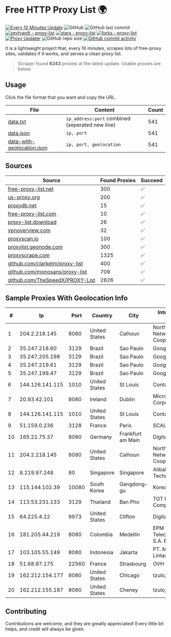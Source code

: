 
# Free HTTP Proxy List 🌍

[![Every 10 Minutes Update](https://github.com/mertguvencli/http-proxy-list/actions/workflows/main.yml/badge.svg?branch=main)](https://github.com/mertguvencli/http-proxy-list/actions/workflows/main.yml)
![GitHub](https://img.shields.io/github/license/mertguvencli/http-proxy-list)
![GitHub last commit](https://img.shields.io/github/last-commit/mertguvencli/http-proxy-list)
[![zevtyardt - proxy-list](https://img.shields.io/static/v1?label=zevtyardt&message=proxy-list&color=blue&logo=github)](https://github.com/zevtyardt/proxy-list "Go to GitHub repo")
[![stars - proxy-list](https://img.shields.io/github/stars/zevtyardt/proxy-list?style=social)](https://github.com/zevtyardt/proxy-list)
[![forks - proxy-list](https://img.shields.io/github/forks/zevtyardt/proxy-list?style=social)](https://github.com/zevtyardt/proxy-list)
[![Proxy Updater](https://github.com/zevtyardt/proxy-list/workflows/Proxy%20Updater/badge.svg)](https://github.com/zevtyardt/proxy-list/actions?query=workflow:"Proxy+Updater")
![GitHub repo size](https://img.shields.io/github/repo-size/zevtyardt/proxy-list)
[![GitHub commit activity](https://img.shields.io/github/commit-activity/m/zevtyardt/proxy-list?logo=commits)](https://github.com/zevtyardt/proxy-list/commits/main)

It is a lightweight project that, every 10 minutes, scrapes lots of free-proxy sites, validates if it works, and serves a clean proxy list.

> Scraper found **6243** proxies at the latest update. Usable proxies are below.

## Usage

Click the file format that you want and copy the URL.

|File|Content|Count|
|----|-------|-----|
|[data.txt](https://raw.githubusercontent.com/mertguvencli/http-proxy-list/main/proxy-list/data.txt)|`ip_address:port` combined (seperated new line)|541|
|[data.json](https://raw.githubusercontent.com/mertguvencli/http-proxy-list/main/proxy-list/data.json)|`ip, port`|541|
|[data-with-geolocation.json](https://raw.githubusercontent.com/mertguvencli/http-proxy-list/main/proxy-list/data-with-geolocation.json)|`ip, port, geolocation`|541|

## Sources

|Source|Found Proxies|Succeed|
|------|-------------|-------|
|[free-proxy-list.net](https://free-proxy-list.net)|300|✅|
|[us-proxy.org](https://www.us-proxy.org)|200|✅|
|[proxydb.net](http://proxydb.net)|15|✅|
|[free-proxy-list.com](https://free-proxy-list.com/?page=&port=&type%5B%5D=http&type%5B%5D=https&up_time=0&search=Search)|10|✅|
|[proxy-list.download](https://www.proxy-list.download/HTTP)|26|✅|
|[vpnoverview.com](https://vpnoverview.com/privacy/anonymous-browsing/free-proxy-servers)|32|✅|
|[proxyscan.io](https://www.proxyscan.io)|100|✅|
|[proxylist.geonode.com](https://proxylist.geonode.com/api/proxy-list?limit=300&page=1&sort_by=lastChecked&sort_type=desc&protocols=http,https)|300|✅|
|[proxyscrape.com](https://api.proxyscrape.com/v2/?request=displayproxies&protocol=http&timeout=10000&country=all&ssl=all&anonymity=all)|1325|✅|
|[github.com/clarketm/proxy-list](https://raw.githubusercontent.com/clarketm/proxy-list/master/proxy-list-raw.txt)|400|✅|
|[github.com/monosans/proxy-list](https://raw.githubusercontent.com/monosans/proxy-list/main/proxies/http.txt)|709|✅|
|[github.com/TheSpeedX/PROXY-List](https://raw.githubusercontent.com/TheSpeedX/PROXY-List/master/http.txt)|2826|✅|


## Sample Proxies With Geolocation Info

|#|Ip|Port|Country|City|Internet Service Provider|
|-|--|----|-------|----|-------------------------|
|1|204.2.218.145|8080|United States|Calhoun|North Georgia Network Cooperative, Inc.|
|2|35.247.218.60|3129|Brazil|Sao Paulo|Google LLC|
|3|35.247.205.198|3129|Brazil|Sao Paulo|Google LLC|
|4|35.247.219.61|3129|Brazil|Sao Paulo|Google LLC|
|5|35.247.199.47|3129|Brazil|Sao Paulo|Google LLC|
|6|144.126.141.115|1010|United States|St Louis|Contabo Inc.|
|7|20.93.42.101|8080|Ireland|Dublin|Microsoft Corporation|
|8|144.126.141.115|1010|United States|St Louis|Contabo Inc.|
|9|51.159.0.236|3128|France|Paris|SCALEWAY|
|10|165.22.75.37|8080|Germany|Frankfurt am Main|DigitalOcean, LLC|
|11|204.2.218.145|8080|United States|Calhoun|North Georgia Network Cooperative, Inc.|
|12|8.219.97.248|80|Singapore|Singapore|Alibaba (US) Technology Co., Ltd.|
|13|115.144.102.39|10080|South Korea|Gangdong-gu|Korea Telecom|
|14|113.53.231.133|3129|Thailand|Ban Pho|TOT Public Company Limited|
|15|64.225.4.12|9973|United States|Clifton|DigitalOcean, LLC|
|16|181.205.44.219|8080|Colombia|Medellín|EPM Telecomunicaciones S.A. E.S.P.|
|17|103.105.55.149|8080|Indonesia|Jakarta|PT. Mega Artha Lintas Data|
|18|51.68.97.175|22560|France|Strasbourg|OVH SAS|
|19|162.212.154.177|8080|United States|Chicago|tzulo, inc.|
|20|162.212.155.187|8080|United States|Cheney|tzulo, inc.|



## Contributing

Contributions are welcome, and they are greatly appreciated! Every
little bit helps, and credit will always be given.

